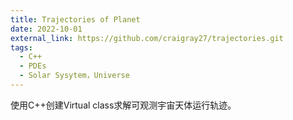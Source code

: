```yaml
---
title: Trajectories of Planet
date: 2022-10-01
external_link: https://github.com/craigray27/trajectories.git
tags:
  - C++
  - PDEs
  - Solar Sysytem，Universe
---
```

使用C++创建Virtual class求解可观测宇宙天体运行轨迹。

<!--more-->
